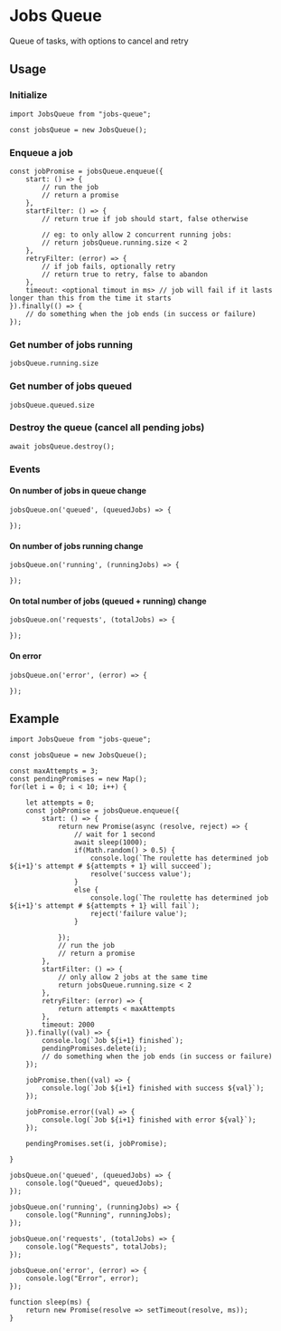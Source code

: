 # Jobs Queue
Queue of tasks, with options to cancel and retry

## Usage

### Initialize

    import JobsQueue from "jobs-queue";
    
    const jobsQueue = new JobsQueue();
    
### Enqueue a job

    const jobPromise = jobsQueue.enqueue({
        start: () => {
            // run the job
            // return a promise
        },
        startFilter: () => {
            // return true if job should start, false otherwise

            // eg: to only allow 2 concurrent running jobs:
            // return jobsQueue.running.size < 2
        },
        retryFilter: (error) => {
            // if job fails, optionally retry
            // return true to retry, false to abandon
        },
        timeout: <optional timout in ms> // job will fail if it lasts longer than this from the time it starts
    }).finally(() => {
        // do something when the job ends (in success or failure)
    });

### Get number of jobs running

    jobsQueue.running.size
    
### Get number of jobs queued

    jobsQueue.queued.size

### Destroy the queue (cancel all pending jobs)

    await jobsQueue.destroy();

### Events

#### On number of jobs in queue change

    jobsQueue.on('queued', (queuedJobs) => {
        
    });

#### On number of jobs running change

    jobsQueue.on('running', (runningJobs) => {
        
    });

#### On total number of jobs (queued + running) change

    jobsQueue.on('requests', (totalJobs) => {
        
    });

#### On error

    jobsQueue.on('error', (error) => {
        
    });


## Example ##

    import JobsQueue from "jobs-queue";
    
    const jobsQueue = new JobsQueue();
    
    const maxAttempts = 3;
    const pendingPromises = new Map();
    for(let i = 0; i < 10; i++) {
    
    	let attempts = 0;
    	const jobPromise = jobsQueue.enqueue({
    		start: () => {
    			return new Promise(async (resolve, reject) => {
    				// wait for 1 second
    				await sleep(1000);
    				if(Math.random() > 0.5) {
    					console.log(`The roulette has determined job ${i+1}'s attempt # ${attempts + 1} will succeed`);
    					resolve('success value');
    				}
    				else {
    					console.log(`The roulette has determined job ${i+1}'s attempt # ${attempts + 1} will fail`);
    					reject('failure value');
    				}
    
    			});
    			// run the job
    			// return a promise
    		},
    		startFilter: () => {
    			// only allow 2 jobs at the same time
    			return jobsQueue.running.size < 2
    		},
    		retryFilter: (error) => {
    			return attempts < maxAttempts
    		},
    		timeout: 2000
    	}).finally((val) => {
    		console.log(`Job ${i+1} finished`);
    		pendingPromises.delete(i);
    		// do something when the job ends (in success or failure)
    	});
    
    	jobPromise.then((val) => {
    		console.log(`Job ${i+1} finished with success ${val}`);
    	});
    
    	jobPromise.error((val) => {
    		console.log(`Job ${i+1} finished with error ${val}`);
    	});
    
    	pendingPromises.set(i, jobPromise);
    
    }
    
    jobsQueue.on('queued', (queuedJobs) => {
    	console.log("Queued", queuedJobs);
    });
    
    jobsQueue.on('running', (runningJobs) => {
    	console.log("Running", runningJobs);
    });
    
    jobsQueue.on('requests', (totalJobs) => {
    	console.log("Requests", totalJobs);
    });
    
    jobsQueue.on('error', (error) => {
    	console.log("Error", error);
    });
    
    function sleep(ms) {
    	return new Promise(resolve => setTimeout(resolve, ms));
    }

